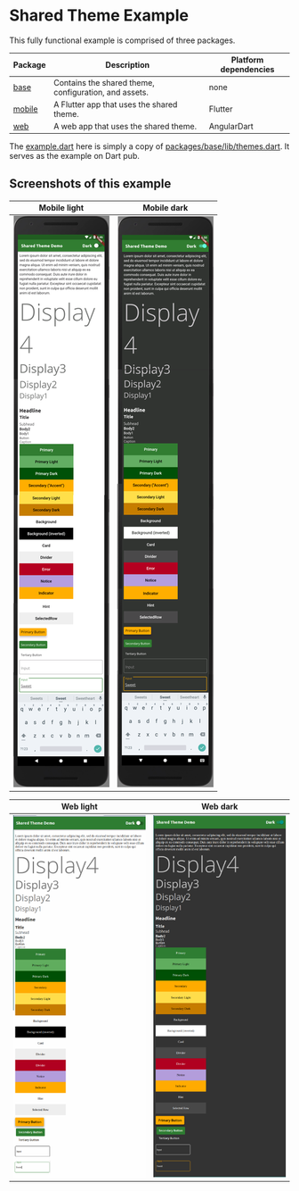# Shared Theme Example

This fully functional example is comprised of three packages.

Package | Description | Platform dependencies
-|-|-
[base](packages/base) | Contains the shared theme, configuration, and assets. | none
[mobile](packages/mobile) | A Flutter app that uses the shared theme. | Flutter
[web](packages/web) | A web app that uses the shared theme. | AngularDart

The [example.dart](example.dart) here is simply a copy of [packages/base/lib/themes.dart](packages/base/lib/themes.dart). It serves as the example on Dart pub.

## Screenshots of this example

Mobile light | Mobile dark
-|-
![mobile-light](images/mobile-light.png) | ![mobile-dark](images/mobile-dark.png)

Web light | Web dark
-|-
![web-light](images/web-light.png) | ![web-dark](images/web-dark.png)